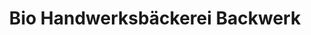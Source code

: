 ---
title: "Bio Handwerksbäckerei Backwerk"
url: /hannover-limmer/bio-handwerksbaeckerei-backwerk/
shop: Bäckerei
---